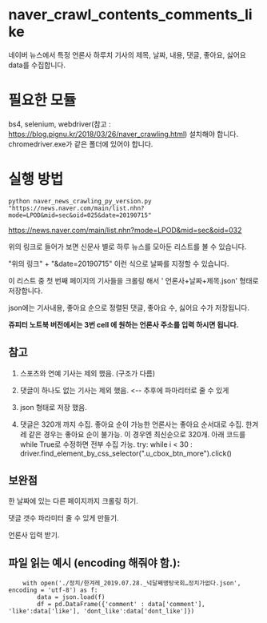 # naver_crawl_contents_comments_like
네이버 뉴스에서 특정 언론사 하루치 기사의 제목, 날짜, 내용, 댓글, 좋아요, 싫어요 data를 수집합니다.

# 필요한 모듈
bs4, selenium, webdriver(참고 : https://blog.pignu.kr/2018/03/26/naver_crawling.html) 설치해야 합니다.
chromedriver.exe가 같은 폴더에 있어야 합니다.

# 실행 방법
```
python naver_news_crawling_py_version.py "https://news.naver.com/main/list.nhn?mode=LPOD&mid=sec&oid=025&date=20190715"
```

https://news.naver.com/main/list.nhn?mode=LPOD&mid=sec&oid=032

위의 링크로 들어가 보면 신문사 별로 하루 뉴스를 모아둔 리스트를 볼 수 있습니다.

"위의 링크" + "&date=20190715" 이런 식으로 날짜를 지정할 수 있습니다.

이 리스트 중 첫 번째 페이지의 기사들을 크롤링 해서  ' 언론사+날짜+제목.json' 형태로 저장합니다.

json에는 기사내용, 좋아요 순으로 정렬된 댓글, 좋아요 수, 싫어요 수가 저장됩니다.


**쥬피터 노트북 버전에서는 3번 cell 에 원하는 언론사 주소를 입력 하시면 됩니다.**

## 참고

1) 스포츠와 연예 기사는 제외 했음. (구조가 다름)

2) 댓글이 하나도 없는 기사는 제외 했음. <-- 추후에 파마리터로 줄 수 있게

3) json 형태로 저장 했음.

4) 댓글은 320개 까지 수집. 좋아요 순이 가능한 언론사는 좋아요 순서대로 수집.
    한겨레 같은 경우는 좋아요 순이 불가능. 이 경우엔 최신순으로 320개.
    아래 코드를 while True로 수정하면 전부 수집 가능.
    try:
        while i < 30 :
            driver.find_element_by_css_selector(".u_cbox_btn_more").click()
           

## 보완점

한 날짜에 있는 다른 페이지까지 크롤링 하기.

댓글 갯수 파라미터 줄 수 있게 만들기.

언론사 입력 받기.



## 파일 읽는 예시 (encoding 해줘야 함.):

```
    with open('./정치/한겨레_2019.07.28._넉달째맹탕국회…정치가없다.json', encoding = 'utf-8') as f:
        data = json.load(f)
        df = pd.DataFrame({'comment' : data['comment'], 'like':data['like'], 'dont_like':data['dont_like']})
```
